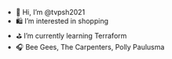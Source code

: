 - 👋 Hi, I’m @tvpsh2021
- 🛍 I’m interested in shopping
- ⛳️ I’m currently learning Terraform
- 🎧 Bee Gees, The Carpenters, Polly Paulusma

<!---
tvpsh2021/tvpsh2021 is a ✨ special ✨ repository because its `README.md` (this file) appears on your GitHub profile.
You can click the Preview link to take a look at your changes.
--->
